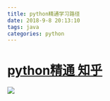 ```yaml
---
title: python精通学习路径
date: 2018-9-8 20:13:10
tags: java
categories: python
---
```


# [python精通 知乎](https://www.zhihu.com/question/44337172)
![](http://oyj1fkfcr.bkt.clouddn.com/v2-fd2d02fd5c166c2fc81d0733ae185294_hd.png)
